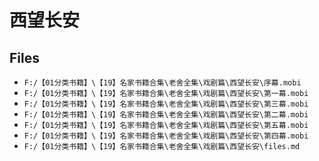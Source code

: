 # 西望长安

## Files

- `F:/【01分类书籍】\【19】名家书籍合集\老舍全集\戏剧篇\西望长安\序幕.mobi`
- `F:/【01分类书籍】\【19】名家书籍合集\老舍全集\戏剧篇\西望长安\第一幕.mobi`
- `F:/【01分类书籍】\【19】名家书籍合集\老舍全集\戏剧篇\西望长安\第三幕.mobi`
- `F:/【01分类书籍】\【19】名家书籍合集\老舍全集\戏剧篇\西望长安\第二幕.mobi`
- `F:/【01分类书籍】\【19】名家书籍合集\老舍全集\戏剧篇\西望长安\第五幕.mobi`
- `F:/【01分类书籍】\【19】名家书籍合集\老舍全集\戏剧篇\西望长安\第四幕.mobi`
- `F:/【01分类书籍】\【19】名家书籍合集\老舍全集\戏剧篇\西望长安\files.md`
